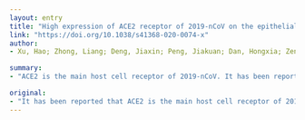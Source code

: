 ```yaml
---
layout: entry
title: "High expression of ACE2 receptor of 2019-nCoV on the epithelial cells of oral mucosa"
link: "https://doi.org/10.1038/s41368-020-0074-x"
author:
- Xu, Hao; Zhong, Liang; Deng, Jiaxin; Peng, Jiakuan; Dan, Hongxia; Zeng, Xin; Li, Taiwen; Chen, Qianming

summary:
- "ACE2 is the main host cell receptor of 2019-nCoV. It has been reported that the receptor plays a crucial role in the entry of virus into the cell to cause the final infection on the mucosa of oral cavity. RNA-seq profiles from two public databases were collected. Results showed that the ACE2-expressing cell composition and proportion in oral cavity was highly enriched in epithelial cells of tongue."

original:
- "It has been reported that ACE2 is the main host cell receptor of 2019-nCoV and plays a crucial role in the entry of virus into the cell to cause the final infection. To investigate the potential route of 2019-nCov infection on the mucosa of oral cavity, bulk RNA-seq profiles from two public databases including The Cancer Genome Atlas (TCGA) and Functional Annotation of The Mammalian Genome Cap Analysis of Gene Expression (FANTOM5 CAGE) dataset were collected. RNA-seq profiling data of 13 organ types with para-carcinoma normal tissues from TCGA and 14 organ types with normal tissues from FANTOM5 CAGE were analyzed in order to explore and validate the expression of ACE2 on the mucosa of oral cavity. Further, single-cell transcriptomes from an independent data generated in-house were used to identify and confirm the ACE2-expressing cell composition and proportion in oral cavity. The results demonstrated that the ACE2 expressed on the mucosa of oral cavity. Interestingly, this receptor was highly enriched in epithelial cells of tongue. Preliminarily, those findings have explained the basic mechanism that the oral cavity is a potentially high risk for 2019-nCoV infectious susceptibility and provided a piece of evidence for the future prevention strategy in dental clinical practice as well as daily life."
---
```


